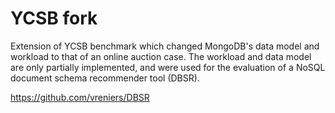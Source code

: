 <!--
Copyright (c) 2010 Yahoo! Inc., 2012 - 2016 YCSB contributors.
All rights reserved.

Licensed under the Apache License, Version 2.0 (the "License"); you
may not use this file except in compliance with the License. You
may obtain a copy of the License at

http://www.apache.org/licenses/LICENSE-2.0

Unless required by applicable law or agreed to in writing, software
distributed under the License is distributed on an "AS IS" BASIS,
WITHOUT WARRANTIES OR CONDITIONS OF ANY KIND, either express or
implied. See the License for the specific language governing
permissions and limitations under the License. See accompanying
LICENSE file.
-->

YCSB fork
============================

Extension of YCSB benchmark which changed MongoDB's data model and workload to that of an online auction case.
The workload and data model are only partially implemented, and were used for the evaluation of a NoSQL document schema recommender tool (DBSR).

https://github.com/vreniers/DBSR
